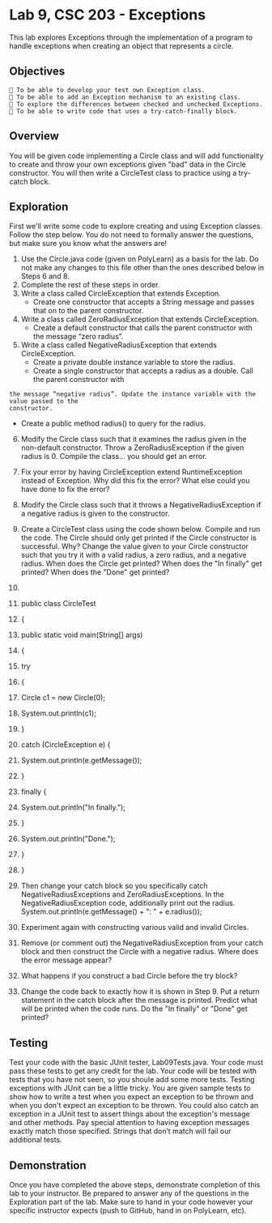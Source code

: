 # Lab 9, CSC 203 - Exceptions

This lab explores Exceptions through the implementation of a program to handle exceptions when
creating an object that represents a circle.

## Objectives

```
 To be able to develop your test own Exception class.
 To be able to add an Exception mechanism to an existing class.
 To explore the differences between checked and unchecked Exceptions.
 To be able to write code that uses a try-catch-finally block.
```
## Overview

You will be given code implementing a Circle class and will add functionality to create and throw your own
exceptions given "bad" data in the Circle constructor. You will then write a CircleTest class to practice
using a try-catch block.

## Exploration

First we'll write some code to explore creating and using Exception classes. Follow the step below. You
do not need to formally answer the questions, but make sure you know what the answers are!

1. Use the Circle.java code (given on PolyLearn) as a basis for the lab. Do not make any
    changes to this file other than the ones described below in Steps 6 and 8.
2. Complete the rest of these steps in order.
3. Write a class called CircleException that extends Exception.
    - Create one constructor that accepts a String message and passes that on to the parent
    constructor.
4. Write a class called ZeroRadiusException that extends CircleException.
    - Create a default constructor that calls the parent constructor with the message “zero radius”.
5. Write a class called NegativeRadiusException that extends CircleException.
    - Create a private double instance variable to store the radius.
    - Create a single constructor that accepts a radius as a double. Call the parent constructor with


```
the message “negative radius”. Update the instance variable with the value passed to the
constructor.
```
- Create a public method radius() to query for the radius.
6. Modify the Circle class such that it examines the radius given in the non-default constructor.
Throw a ZeroRadiusException if the given radius is 0. Compile the class... you should get an
error.
7. Fix your error by having CircleException extend RuntimeException instead of Exception. Why did
this fix the error? What else could you have done to fix the error?
8. Modify the Circle class such that it throws a NegativeRadiusException if a negative radius is
given to the constructor.
9. Create a CircleTest class using the code shown below. Compile and run the code. The Circle
should only get printed if the Circle constructor is successful. Why? Change the value given to
your Circle constructor such that you try it with a valid radius, a zero radius, and a negative
radius. When does the Circle get printed? When does the "In finally" get printed? When does the
"Done" get printed?
10.
11. public class CircleTest
12. {
13. public static void main(String[] args)
14. {
15. try
16. {
17. Circle c1 = new Circle(0);
18. System.out.println(c1);
19. }
20. catch (CircleException e) {
21. System.out.println(e.getMessage());
22. }
23. finally {
24. System.out.println("In finally.");
25. }
26. System.out.println("Done.");
27. }
28. }
29. Then change your catch block so you specifically catch NegativeRadiusExceptions and
ZeroRadiusExceptions. In the NegativeRadiusException code, additionally print out the radius.
System.out.println(e.getMessage() + ": " + e.radius());


30. Experiment again with constructing various valid and invalid Circles.
31. Remove (or comment out) the NegativeRadiusException from your catch block and then
    construct the Circle with a negative radius. Where does the error message appear?
32. What happens if you construct a bad Circle before the try block?
33. Change the code back to exactly how it is shown in Step 9. Put a return statement in the catch
    block after the message is printed. Predict what will be printed when the code runs. Do the "In
    finally" or "Done" get printed?

## Testing

Test your code with the basic JUnit tester, Lab09Tests.java. Your code must pass these tests to get any
credit for the lab. Your code will be tested with tests that you have not seen, so you shoule add some
more tests. Testing exceptions with JUnit can be a little tricky. You are given sample tests to show how to
write a test when you expect an exception to be thrown and when you don't expect an exception to be
thrown. You could also catch an exception in a JUnit test to assert things about the exception's message
and other methods. Pay special attention to having exception messages exactly match those specified.
Strings that don’t match will fail our additional tests.

## Demonstration

Once you have completed the above steps, demonstrate completion of this lab to your instructor. Be
prepared to answer any of the questions in the Exploration part of the lab. Make sure to hand in your
code however your specific instructor expects (push to GitHub, hand in on PolyLearn, etc).
